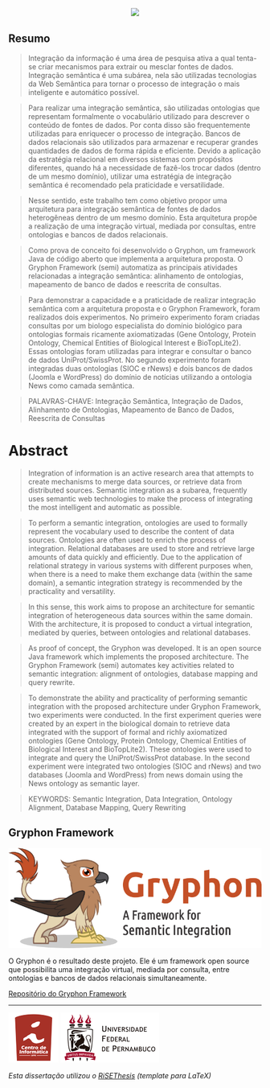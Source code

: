 <p align="center">
  <a href="https://github.com/adrielcafe/DissertacaoDeMestrado-LaTeX/raw/master/DissertaçãoMestradoAdrielCafé.pdf">
    <img src="https://github.com/adrielcafe/DissertacaoDeMestrado-LaTeX/raw/master/cover.png">
  </a>
</p>

## Resumo
> Integração da informação é uma área de pesquisa ativa a qual tenta-se criar mecanismos para extrair ou mesclar fontes de dados. Integração semântica é uma subárea, nela são utilizadas tecnologias da Web Semântica para tornar o processo de integração o mais inteligente e automático possível. 

> Para realizar uma integração semântica, são utilizadas ontologias que representam formalmente o vocabulário utilizado para descrever o conteúdo de fontes de dados. Por conta disso são frequentemente utilizadas para enriquecer o processo de integração. Bancos de dados relacionais são utilizados para armazenar e recuperar grandes quantidades de dados de forma rápida e eficiente. Devido a aplicação da estratégia relacional em diversos sistemas com propósitos diferentes, quando há a necessidade de fazê-los trocar dados (dentro de um mesmo domínio), utilizar uma estratégia de integração semântica é recomendado pela praticidade e versatilidade.

> Nesse sentido, este trabalho tem como objetivo propor uma arquitetura para integração semântica de fontes de dados heterogêneas dentro de um mesmo domínio. Esta arquitetura propõe a realização de uma integração virtual, mediada por consultas, entre ontologias e bancos de dados relacionais. 

> Como prova de conceito foi desenvolvido o Gryphon, um framework Java de código aberto que implementa a arquitetura proposta. O Gryphon Framework (semi) automatiza as principais atividades relacionadas a integração semântica: alinhamento de ontologias, mapeamento de banco de dados e reescrita de consultas. 

> Para demonstrar a capacidade e a praticidade de realizar integração semântica com a arquitetura proposta e o Gryphon Framework, foram realizados dois experimentos. No primeiro experimento foram criadas consultas por um biologo especialista do domínio biológico para ontologias formais ricamente axiomatizadas (Gene Ontology, Protein Ontology, Chemical Entities of Biological Interest e BioTopLite2). Essas ontologias foram utilizadas para integrar e consultar o banco de dados UniProt/SwissProt. No segundo experimento foram integradas duas ontologias (SIOC e rNews) e dois bancos de dados (Joomla e WordPress) do domínio de notícias utilizando a ontologia News como camada semântica.

> PALAVRAS-CHAVE: Integração Semântica, Integração de Dados, Alinhamento de Ontologias, Mapeamento de Banco de Dados, Reescrita de Consultas

# Abstract
> Integration of information is an active research area that attempts to create mechanisms to merge data sources, or retrieve data from distributed sources. Semantic integration as a subarea, frequently uses semantic web technologies to make the process of integrating the most intelligent and automatic as possible. 

> To perform a semantic integration, ontologies are used to formally represent the vocabulary used to describe the content of data sources. Ontologies are often used to enrich the process of integration. Relational databases are used to store and retrieve large amounts of data quickly and efficiently. Due to the application of relational strategy in various systems with different purposes when, when there is a need to make them exchange data (within the same domain), a semantic integration strategy is recommended by the practicality and versatility.

> In this sense, this work aims to propose an architecture for semantic integration of heterogeneous data sources within the same domain. With the architecture, it is proposed to conduct a virtual integration, mediated by queries, between ontologies and relational databases.

> As proof of concept, the Gryphon was developed. It is an open source Java framework which implements the proposed architecture. The Gryphon Framework (semi) automates key activities related to semantic integration:  alignment of ontologies, database mapping and query rewrite.

> To demonstrate the ability and practicality of performing semantic integration with the proposed architecture under Gryphon Framework, two experiments were conducted. In the first experiment queries were created by an expert in the biological domain to retrieve data integrated with the support of formal and richly axiomatized ontologies (Gene Ontology, Protein Ontology, Chemical Entities of Biological Interest and BioTopLite2). These ontologies were used to integrate and query the UniProt/SwissProt database. In the second experiment were integrated two ontologies (SIOC and rNews) and two databases (Joomla and WordPress) from news domain using the News ontology as semantic layer.

> KEYWORDS: Semantic Integration, Data Integration, Ontology Alignment, Database Mapping, Query Rewriting

## Gryphon Framework
![](https://github.com/adrielcafe/GryphonFramework/raw/master/images/gryphon.png)

O Gryphon é o resultado deste projeto. Ele é um framework open source que possibilita uma integração virtual, mediada por consulta, entre ontologias e bancos de dados relacionais simultaneamente.

[Repositório do Gryphon Framework](https://github.com/adrielcafe/GryphonFramework)


* * *
[![CIn-UFPE](https://github.com/adrielcafe/GryphonFramework/raw/master/images/cin.png)](http://www2.cin.ufpe.br)
[![UFPE](https://github.com/adrielcafe/GryphonFramework/raw/master/images/ufpe.png)](http://www.ufpe.br)

*Esta dissertação utilizou o [RiSEThesis](https://github.com/yguarata/risethesis) (template para LaTeX)*

